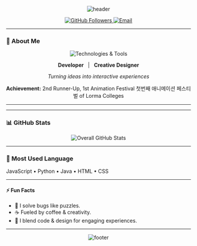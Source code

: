 <!-- Wave Header -->
<p align="center">
  <img src="https://capsule-render.vercel.app/api?type=waving&color=0:1e3c72,100:2a5298&height=200&section=header&text=Hey%2C%20I'm%20[&Mark Christian E. Nicer&]!&fontSize=40&fontColor=ffffff&animation=twinkling" alt="header"/>
</p>

<!-- Profile & Contact Badges -->
<p align="center">
  <a href="https://github.com/MNicer2004">
    <img src="https://img.shields.io/github/followers/MNicer2004?label=Follow&style=social" alt="GitHub Followers"/>
  </a>
  <a href="mailto:mcreationstudio1@gmail.com">
    <img src="https://img.shields.io/badge/Email-Contact-blue?style=flat-square&logo=gmail" alt="Email"/>
  </a>
  
</p>

---

### 👤 About Me

<div align="center">

<img src="https://skillicons.dev/icons?i=html,css,js,python,java,blender,photoshop,figma,illustrator" alt="Technologies & Tools" />

<p>
  <strong>Developer</strong> &nbsp; | &nbsp; <strong>Creative Designer</strong>
</p>

<p><em>Turning ideas into interactive experiences</em></p>

<p>
  <strong>Achievement:</strong> 2nd Runner-Up, 1st Animation Festival 첫번째 애니메이션 페스티벌 of Lorma Colleges
</p>

</div>

---


---

### 📊 GitHub Stats

<p align="center">
  <img src="https://github-readme-stats.vercel.app/api?username=yourusername&show_icons=true&include_all_commits=true&count_private=true&theme=radical" alt="Overall GitHub Stats" />
</p>

---

### 🏅 Most Used Language

JavaScript • Python • Java • HTML • CSS

---

#### ⚡ Fun Facts

- 🧩 I solve bugs like puzzles.  
- ☕ Fueled by coffee & creativity.  
- 🎨 I blend code & design for engaging experiences.

---

<p align="center">
  <img src="https://capsule-render.vercel.app/api?type=wave&color=0:2a5298,100:1e3c72&height=80&section=footer" alt="footer"/>
</p>
